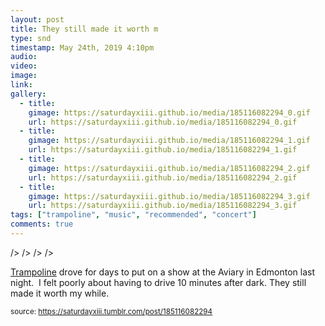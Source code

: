```yaml
---
layout: post
title: They still made it worth m
type: snd
timestamp: May 24th, 2019 4:10pm
audio: 
video: 
image: 
link: 
gallery:
  - title: 
    gimage: https://saturdayxiii.github.io/media/185116082294_0.gif
    url: https://saturdayxiii.github.io/media/185116082294_0.gif
  - title: 
    gimage: https://saturdayxiii.github.io/media/185116082294_1.gif
    url: https://saturdayxiii.github.io/media/185116082294_1.gif
  - title: 
    gimage: https://saturdayxiii.github.io/media/185116082294_2.gif
    url: https://saturdayxiii.github.io/media/185116082294_2.gif
  - title: 
    gimage: https://saturdayxiii.github.io/media/185116082294_3.gif
    url: https://saturdayxiii.github.io/media/185116082294_3.gif
tags: ["trampoline", "music", "recommended", "concert"]
comments: true
---
```


 />
 />
 />
 />
        
<a href="https://trampolinesounds.bandcamp.com" target="_blank">Trampoline</a> drove for days to put on a show at the Aviary in Edmonton last night.  I felt poorly about having to drive 10 minutes after dark.
They still made it worth my while.
 
  
<small>source: https://saturdayxiii.tumblr.com/post/185116082294</small>